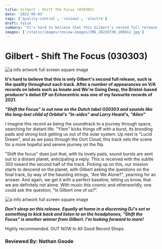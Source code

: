 ```yaml
---
title: Gilbert - Shift The Focus (030303)
date: '2022-09-03'
tags: ['quality-control', 'reviews', 'electro']
draft: false
summary: "It's hard to believe that this Gilbert's second full release of his own, such is the quality throughout each track."
images: ['/static/images/review-images/IMG_20220730_100812.jpg']
---
```


# Gilbert - Shift The Focus (030303)

<div className="my-1 px-2 phone: w-full desktop: overflow-hidden xl:my-1 xl:px-2 xl:w-1/2">
  <Image
    alt="a info artwork full screen square image"
    src="/static/images/review-images/IMG_20220730_100812.jpg"
    width={700}
    height={700}
  />
</div>

**It's hard to believe that this is only Gilbert's second full release, such is the quality throughout each track. After a number of appearances on V/A records on labels such as Innate and We're Going Deep, the Bristol-based producer's debut EP on Echocentric was one of my favourite records of 2021.**

**_"Shift the Focus" is out now on the Dutch label 030303 and sounds like the long-lost child of Orbital's "In-sides" and Larry Heard's, "Alien"_**

I imagine this record as being the soundtrack to a journey through space, searching for distant life. "Ylem" kicks things off with a burst, its brooding pads and strong kick getting us out of the solar system. Up next is "Lucid Dream", and as we pass through the Oort Cloud, this track sets the scene for a more hopeful and serene journey on the flip.

"Shift the focus" does just that, with its lovely pads, sound bursts are sent out to a distant planet, anticipating a reply. This is received with the subtle 303 toward the second half of the track. Picking up on this, our mission starts to descend on the planet, with Gilbert asking the questions on the final track, by way of the haunting strings, "Are We Alone?", yearning for an answer. And again, we get it with a perfect baseline, letting us know, that we are definitely not alone. With music this cosmic and otherworldly, one could ask the question, "Is Gilbert one of us?".

<div className="my-1 px-2 phone: w-full desktop: overflow-hidden xl:my-1 xl:px-2 xl:w-1/2">
  <Image
    alt="a info artwork full screen square image"
    src="/static/images/review-images/IMG_20220730_100759.jpg"
    width={700}
    height={700}
  />
</div>

**_Don't sleep on this release. Equally at home in a discerning DJ's set or something to kick back and listen to on the headphones, "Shift the Focus" is another winner from Gilbert. I'm looking forward to more!_**

Highly recommended. OUT NOW In All Good Record Shops

### Reviewed By: Nathan Goode
